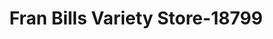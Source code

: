 ---
f_zip-code: 19094
f_state-code: PA
title: Fran Bills Variety Store-18799
f_phone: 610-874-8222
f_city-only: Woodlyn
f_address: Woodlyn Shopping Ctr Woodlyn
f_location-unique-id: '18799'
slug: fran-bills-variety-store-18799
updated-on: '2024-05-30T13:46:58.046Z'
created-on: '2024-05-30T13:36:59.803Z'
published-on: '2024-05-30T13:54:32.469Z'
f_city-state: cms/city/woodlyn-pa.md
f_company: cms/company/fran-bills-variety-store.md
f_state: cms/state/pennsylvania.md
layout: '[payday-loan].html'
tags: payday-loan
---